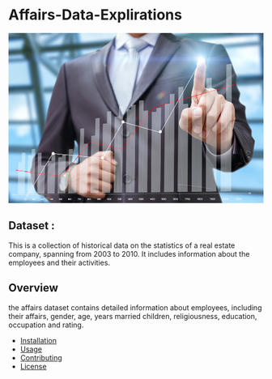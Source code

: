 # Affairs-Data-Explirations

![Image Caption](images/affaires.jpg)


## Dataset :

This is a collection of historical data on the statistics of a real estate company, spanning from 2003 to 2010. It includes information about the employees and their activities.

## Overview

the affairs dataset contains detailed information about employees, including their affairs, gender, age, years married	children, religiousness, education, occupation and rating.

- [Installation](#installation)
- [Usage](#usage)
- [Contributing](#contributing)
- [License](#license)
